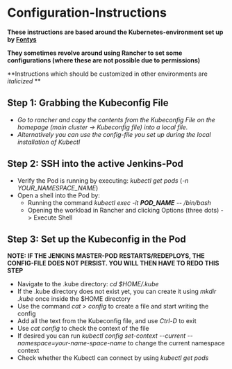# Configuration-Instructions

**These instructions are based around the Kubernetes-environment set up by [Fontys](https://fontys.nl/)**

**They sometimes revolve around using Rancher to set some configurations (where these are not possible due to permissions)**

**Instructions which should be customized in other environments are *italicized* **

## Step 1: Grabbing the Kubeconfig File

- *Go to rancher and copy the contents from the Kubeconfig File on the homepage (main cluster -> Kubeconfig file) into a local file.*
- *Alternatively you can use the config-file you set up during the local installation of Kubectl*

## Step 2: SSH into the active Jenkins-Pod

- Verify the Pod is running by executing: *kubectl get pods* (*-n YOUR_NAMESPACE_NAME*)
- Open a shell into the Pod by:
  - Running the command *kubectl exec -it **POD_NAME** -- /bin/bash*
  - Opening the workload in Rancher and clicking Options (three dots) -> Execute Shell

## Step 3: Set up the Kubeconfig in the Pod
**NOTE: IF THE JENKINS MASTER-POD RESTARTS/REDEPLOYS, THE CONFIG-FILE DOES NOT PERSIST. YOU WILL THEN HAVE TO REDO THIS STEP**

- Navigate to the .kube directory: *cd $HOME/.kube*
- If the .kube directory does not exist yet, you can create it using *mkdir .kube* once inside the $HOME directory
- Use the command *cat > config* to create a file and start writing the config
- Add all the text from the Kubeconfig file, and use *Ctrl-D* to exit
- Use *cat config* to check the context of the file
- If desired you can run *kubectl config set-context --current --namespace=your-name-space-name* to change the current namespace context
- Check whether the Kubectl can connect by using *kubectl get pods*